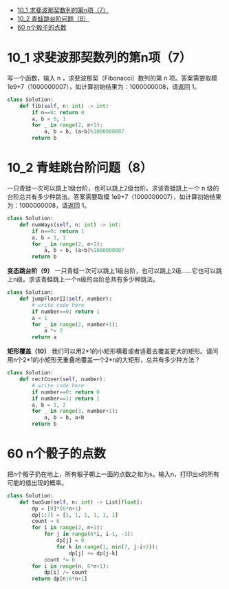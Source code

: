 - [10_1 求斐波那契数列的第n项（7）](#10_1-求斐波那契数列的第n项7)
- [10_2 青蛙跳台阶问题（8）](#10_2-青蛙跳台阶问题8)
- [60 n个骰子的点数](#60-n个骰子的点数)
# 10_1 求斐波那契数列的第n项（7）
写一个函数，输入 n ，求斐波那契（Fibonacci）数列的第 n 项。答案需要取模 1e9+7（1000000007），如计算初始结果为：1000000008，请返回 1。
```python
class Solution:
    def fib(self, n: int) -> int:
        if n==0: return 0
        a, b = 0, 1
        for _ in range(2, n+1):
            a, b = b, (a+b)%1000000007
        return b
```
# 10_2 青蛙跳台阶问题（8）
一只青蛙一次可以跳上1级台阶，也可以跳上2级台阶。求该青蛙跳上一个 n 级的台阶总共有多少种跳法。答案需要取模 1e9+7（1000000007），如计算初始结果为：1000000008，请返回 1。
```python
class Solution:
    def numWays(self, n: int) -> int:
        if n==0: return 1
        a, b = 1, 1
        for _ in range(2, n+1):
            a, b = b, (a+b)%1000000007
        return b
```
**变态跳台阶（9）**
一只青蛙一次可以跳上1级台阶，也可以跳上2级……它也可以跳上n级。求该青蛙跳上一个n级的台阶总共有多少种跳法。
```python
class Solution:
    def jumpFloorII(self, number):
        # write code here
        if number==0: return 1
        a = 1
        for _ in range(2, number+1):
            a *= 2
        return a
```
**矩形覆盖（10）**
我们可以用2\*1的小矩形横着或者竖着去覆盖更大的矩形。请问用n个2\*1的小矩形无重叠地覆盖一个2\*n的大矩形，总共有多少种方法？
```python
class Solution:
    def rectCover(self, number):
        # write code here
        if number==0: return 0
        if number==1: return 1
        a, b = 1, 2
        for _ in range(3, number+1):
            a, b = b, a+b
        return b
```
# 60 n个骰子的点数
把n个骰子扔在地上，所有骰子朝上一面的点数之和为s。输入n，打印出s的所有可能的值出现的概率。
```python
class Solution:
    def twoSum(self, n: int) -> List[float]:
        dp = [0]*(6*n+1)
        dp[1:7] = [1, 1, 1, 1, 1, 1]
        count = 6
        for i in range(2, n+1):
            for j in range(6*i, i-1, -1):
                dp[j] = 0
                for k in range(1, min(7, j-i+2)):
                    dp[j] += dp[j-k]
            count *= 6
        for i in range(n, 6*n+1):
            dp[i] /= count
        return dp[n:6*n+1]
```